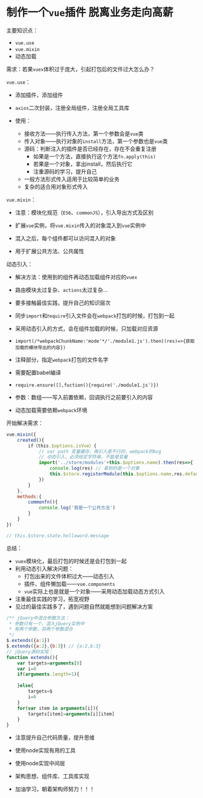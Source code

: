 # 制作一个`vue`插件    脱离业务走向高薪



主要知识点：

- `vue.use`
- `vue.mixin`
- 动态加载

需求：若果`vuex`体积过于庞大，引起打包后的文件过大怎么办？

`vue.use`：

- 添加插件，添加组件
- `axios`二次封装，注册全局组件，注册全局工具库

- 使用：
  - 接收方法——执行传入方法，第一个参数会是`vue`类
  - 传入对象——执行对象的`install`方法，第一个参数也是`vue`类
  - 源码：判断注入的插件是否已经存在，存在不会重复注册
    - 如果是一个方法，直接执行这个方法`fn.apply(this)`
    - 若果是一个对象，拿出install，然后执行它
    - 注重源码的学习，提升自己
  - 一般方法形式传入适用于比较简单的业务
  - 复杂的适合用对象形式传入

`vue.mixin`：

- 注意：模块化规范（`ES6`、`commonJS`），引入导出方式及区别

- 扩展`vue`实例，将`vue.mixin`传入的对象混入到`vue`实例中
- 混入之后，每个组件都可以访问混入的对象
- 用于扩展公共方法、公共属性

动态引入：

- 解决方法：使用到的组件再动态加载组件对应的`vuex`
- 路由模块太过复杂、`actions`太过复杂...
- 要多接触最佳实践，提升自己的知识层次

- 同步`import`和r`equire`引入文件会在`webpack`打包的时候，打包到一起
- 采用动态引入的方式，会在组件加载的时候，只加载对应资源

- `import(/*webpackChunkName:'mode'*/'./module1.js').then((res)=>{获取加载的模块导出的内容})`
- 注释部分，指定`webpack`打包的文件名字
- 需要配置babel编译

- `require.ensure([],fuction(){require('./module1.js')})`

- 参数：数组——写入前置依赖，回调执行之前要引入的内容

- 动态加载需要依赖`webpack`环境

开始解决需求：

```javascript
vue.mixin({
    created(){
        if（this.$options.isVue）{
            // var path 变量缓存，再引入是不行的，webpack的bug
            // 动态引入，必须给定字符串，不能是变量
            import('../store/modules'+this.$options.name).then(res=>{
                console.log(res) // 拿到的是一个对象
                this.$store.registerModule(this.$options.name,res.default) // 注入内容到vuex                
            })
        }
    },
    methods:{
        commonfn(){
            console.log('我是一个公共方法')
        }
    }
})

// this.$store.state.helloword.message
```

总结：

- `vuex`模块化，最后打包的时候还是会打包到一起
- 利用动态引入解决问题：
  - 打包出来的文件体积过大——动态引入
  - 插件、组件懒加载——`vue.components`
  - `vue`实际上也是就是一个对象——采用动态加载动态方式引入
- 注重最佳实践的学习，拓宽视野
- 见过的最佳实践多了，遇到问题自然就能想到问题解决方案

```javascript
/** jQuery中混合参数方法：
 * 参数只有一个，混入jQuery实例中
 * 有两个参数，将两个参数混合
 */
$.extends({a:1})
$.extends({a:2},{b:3}) // {a:2,b:3}
// jQuery源码实现：
function extends(){
    var targets=arguments[0]
    var i=0
    if(arguments.length>1){
        
    }else{
        targets=$
        i=0
    }
    for(var item in arguments[i]){
        targets[item]=arguments[i][item]
    }
}
```

- 注意提升自己代码质量，提升思维
- 使用node实现有用的工具
- 使用node实现中间层
- 架构思想、组件库、工具库实现

- 加油学习，朝着架构师努力！！！